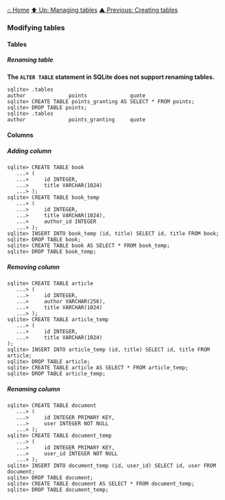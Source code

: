[⌂ Home](../../README.md)
[⬆ Up: Managing tables](managing_tables.md)
[▲ Previous: Creating tables](creating_tables.md)

### Modifying tables

#### Tables

##### Renaming table

**The `ALTER TABLE` statement in SQLite does not support renaming tables.**

```
sqlite> .tables
author              points              quote
sqlite> CREATE TABLE points_granting AS SELECT * FROM points;
sqlite> DROP TABLE points;
sqlite> .tables
author              points_granting     quote
```

#### Columns

##### Adding column

```
sqlite> CREATE TABLE book
   ...> (
   ...>     id INTEGER,
   ...>     title VARCHAR(1024)
   ...> );
sqlite> CREATE TABLE book_temp
   ...> (
   ...>     id INTEGER,
   ...>     title VARCHAR(1024),
   ...>     author_id INTEGER
   ...> );
sqlite> INSERT INTO book_temp (id, title) SELECT id, title FROM book;
sqlite> DROP TABLE book;
sqlite> CREATE TABLE book AS SELECT * FROM book_temp;
sqlite> DROP TABLE book_temp;
```

##### Removing column

```
sqlite> CREATE TABLE article
   ...> (
   ...>     id INTEGER,
   ...>     author VARCHAR(256),
   ...>     title VARCHAR(1024)
   ...> );
sqlite> CREATE TABLE article_temp
   ...> (
   ...>     id INTEGER,
   ...>     title VARCHAR(1024)
);
sqlite> INSERT INTO article_temp (id, title) SELECT id, title FROM article;
sqlite> DROP TABLE article;
sqlite> CREATE TABLE article AS SELECT * FROM article_temp;
sqlite> DROP TABLE article_temp;
```

##### Renaming column

```
sqlite> CREATE TABLE document
   ...> (
   ...>     id INTEGER PRIMARY KEY,
   ...>     user INTEGER NOT NULL
   ...> );
sqlite> CREATE TABLE document_temp
   ...> (
   ...>     id INTEGER PRIMARY KEY,
   ...>     user_id INTEGER NOT NULL
   ...> );
sqlite> INSERT INTO document_temp (id, user_id) SELECT id, user FROM document;
sqlite> DROP TABLE document;
sqlite> CREATE TABLE document AS SELECT * FROM document_temp;
sqlite> DROP TABLE document_temp;
```
